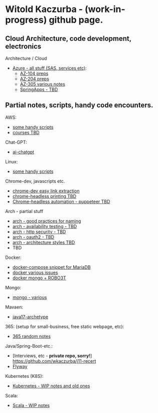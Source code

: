 # Witold Kaczurba - (work-in-progress) github page.

## Cloud Architecture, code development, electronics

Architecture / Cloud

 - [Azure - all stuff (SAS, services etc)](azure/main.md):
   - [AZ-104 preps](azure/az-104/main.md)
   - [AZ-204 preps](azure/az-204/main.md)
   - [AZ-305 various notes](azure/az-305/main.md)
   - [SpringApps - TBD](azure/springapps/springapps.md)

## Partial notes, scripts, handy code encounters.

AWS:
 - [some handy scripts](aws/main.md)
 - [courses TBD](aws/courses.md)

Chat-GPT:
 - [ai-chatgpt](ai-chatgpt/chat-gpt.md)

Linux:
 - [some handy scripts](linux/main.md)

Chrome-dev, javascripts etc.
 - [chrome-dev easy link extraction](chrome-dev/chromedev-links.md)
 - [chrome-headless printing TBD](chrome-dev/chrome-headless-printing.md)
 - [Chrome-headless automation - puppeteer TBD](chrome-dev/pupeteer.md)

Arch - partial stuff
 - [arch - good practices for naming](arch/good_practices)
 - [arch - availability testing - TBD](arch/availability_testing.md)
 - [arch - http security - TBD](arch/http_headers_and_security.md) 
 - [arch - oauth2 - TBD](arch/oauth.md)
 - [arch - architecture styles TBD](arch/architecture_styles.md)
- TBD

Docker:
 - [docker-compose snippet for MariaDB](docker-snippets/mariadb.md)
 - [docker various issues](docker-snippets/various.md)
 - [docker mongo + ROBO3T](docker-snippets/mongo.md)

Mongo:
 - [mongo - various](mongo/mongo.md)

Mavaen:
 - [java17-archetype](maven/archetype/archetype.md)

365: (setup for small-business, free static webpage, etc):
 - [365 random notes](365_and_website/365.md)

Java/Spring-Boot-etc.:
 - [Interviews, etc - **private repo, sorry!**] https://github.com/wkaczurba/j11-recert
 - [Flyway](flyway/flyway-spring.md)
 
Kubernetes (K8S):
 - [Kubernetes - WIP notes and old ones](kubernetes/kubernetes.md)

Scala:
 - [Scala - WIP notes](scala/scala.md)

